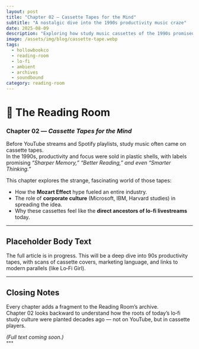 ```yaml
---
layout: post
title: "Chapter 02 — Cassette Tapes for the Mind"
subtitle: "A nostalgic dive into the 1990s productivity music craze"
date: 2025-08-09
description: "Exploring how study music cassettes of the 1990s promised better focus, memory, and productivity — the ancestors of today’s lo-fi culture."
image: /assets/img/blog/cassette-tape.webp
tags:
  - hollowbookco
  - reading-room
  - lo-fi
  - ambient
  - archives
  - soundbound
category: reading-room
---
```


# 📼 The Reading Room

### Chapter 02 — _Cassette Tapes for the Mind_

Before YouTube streams and Spotify playlists, study music often came on cassette tapes.  
In the 1990s, productivity and focus were sold in plastic shells, with labels promising _“Sharper Memory,” “Better Reading,” and even “Smarter Thinking.”_

This chapter explores the strange, fascinating world of those tapes:

- How the **Mozart Effect** hype fueled an entire industry.
- The role of **corporate culture** (Microsoft, IBM, Harvard studies) in spreading the idea.
- Why these cassettes feel like the **direct ancestors of lo-fi livestreams** today.

---

## Placeholder Body Text

The full article is in progress. This will be a deep dive into 90s productivity tapes, with scans of cassette covers, marketing language, and links to modern parallels (like Lo‑Fi Girl).

---

## Closing Notes

Every chapter adds a fragment to the Reading Room’s archive.  
Chapter 02 looks backward to understand how the roots of today’s lo‑fi study culture were planted decades ago — not on YouTube, but in cassette players.

_(Full text coming soon.)_  
"""
